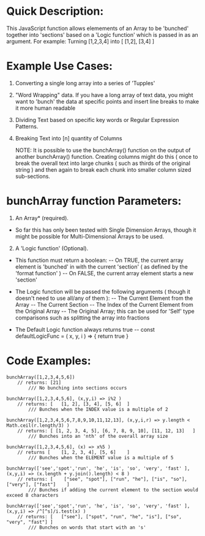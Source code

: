 # Quick Description:
This JavaScript function allows elemements of an Array to be 'bunched' together into 'sections' based on a 'Logic function' which is passed in as an argument. 
  For example: Turning [1,2,3,4] into [ [1,2], [3,4] ] 

# Example Use Cases: 
1. Converting a single long array into a series of 'Tupples'
2. "Word Wrapping" data. If you have a long array of text data, you might want to 'bunch' the data at specific points and insert line breaks to make it more human readable
3. Dividing Text based on specific key words or Regular Expression Patterns.
4. Breaking Text into [n] quantity of Columns
	
	NOTE: It is possible to use the bunchArray() function on the output of another bunchArray() function. Creating columns might do this ( once to break the overall text into large chunks ( such as thirds of the original string ) and then again to break each chunk into smaller column sized sub-sections.  

# bunchArray function Parameters: 

 1. An Array* (required).
  * So far this has only been tested with Single Dimension Arrays, though it might be possible for Multi-Dimensional Arrays to be used. 
  
 2. A 'Logic function' (Optional). 
  - This function must return a boolean:
    -- On TRUE, the current array element is 'bunched' in with the current 'section' ( as defined by the 'format function' )
    -- On FALSE, the current array element starts a new 'section'

  - The Logic function will be passed the following arguments ( though it doesn't need to use all/any of them ):
    -- The Current Element from the Array
    -- The Current Section
    -- The Index of the Current Element from the Original Array
    -- The Original Array; this can be used for 'Self' type comparisons such as splitting the array into fractions
    
  - The Default Logic function always returns true
    --   const defaultLogicFunc = ( x, y, i ) => { return true }

# Code Examples:


    bunchArray([1,2,3,4,5,6]) 
        // returns: [21]
            /// No bunching into sections occurs

    bunchArray([1,2,3,4,5,6], (x,y,i) => i%2 )
        // returns: [	[1, 2], [3, 4], [5, 6]	]
            /// Bunches when the INDEX value is a multiple of 2 

	bunchArray([1,2,3,4,5,6,7,8,9,10,11,12,13], (x,y,i,r) => y.length < Math.ceil(r.length/3) )
		// returns: [ [1, 2, 3, 4, 5], [6, 7, 8, 9, 10], [11, 12, 13]	]
			/// Bunches into an 'nth' of the overall array size  
 
    bunchArray([1,2,3,4,5,6], (x) => x%5 )
        // returns [    [1, 2, 3, 4], [5, 6]    ]
            /// Bunches when the ELEMENT value is a multiple of 5
 
    bunchArray(['see','spot','run', 'he', 'is', 'so', 'very', 'fast' ], (x,y,i) => (x.length + y.join().length) < 8 )  
        // returns: [    ["see", "spot"], ["run", "he"], ["is", "so"], ["very"], ["fast"]    ]
            /// Bunches if adding the current element to the section would exceed 8 characters

    bunchArray(['see','spot','run', 'he', 'is', 'so', 'very', 'fast' ], (x,y,i) => /^[^s]/i.test(x) )
        // returns: [   ["see"], ["spot", "run", "he", "is"], ["so", "very", "fast"] ]
            /// Bunches on words that start with an 's'   
